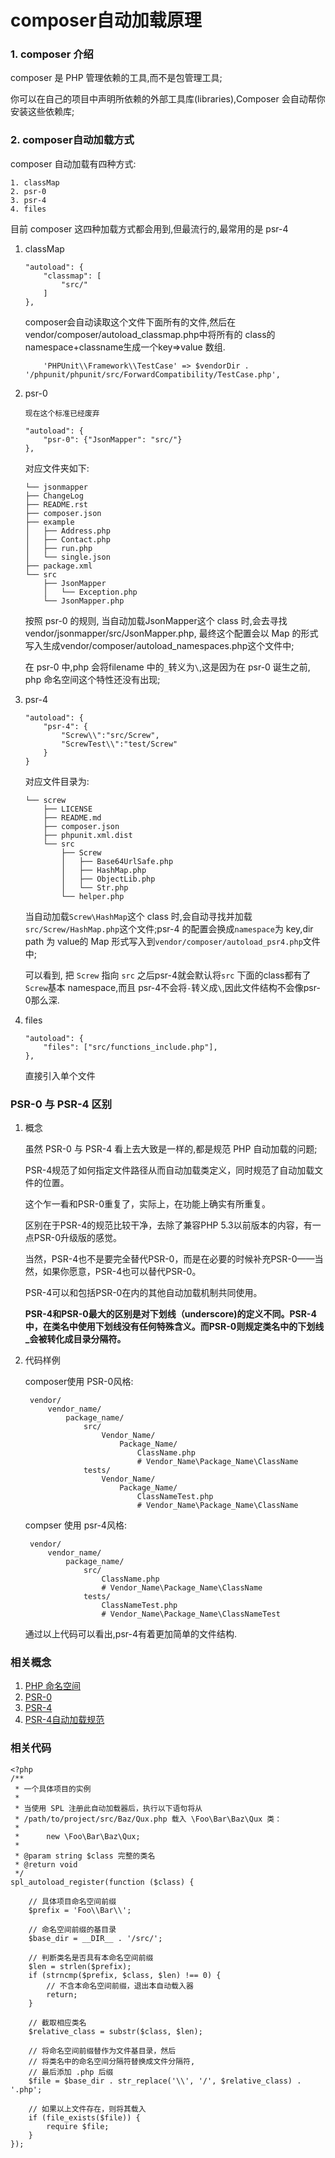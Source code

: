 # composer自动加载原理

### 1. composer 介绍

composer 是 PHP 管理依赖的工具,而不是包管理工具;

你可以在自己的项目中声明所依赖的外部工具库(libraries),Composer 会自动帮你安装这些依赖库;
	
### 2. composer自动加载方式

composer 自动加载有四种方式:
	
	1. classMap
	2. psr-0
	3. psr-4
	4. files

目前 composer 这四种加载方式都会用到,但最流行的,最常用的是 psr-4

1. classMap

	```
    "autoload": {
        "classmap": [
            "src/"
        ]
    },
	```
	composer会自动读取这个文件下面所有的文件,然后在 vendor/composer/autoload_classmap.php中将所有的 class的namespace+classname生成一个key=>value 数组.
	
	```
	    'PHPUnit\\Framework\\TestCase' => $vendorDir . '/phpunit/phpunit/src/ForwardCompatibility/TestCase.php',
	```

2. psr-0

	```
	现在这个标准已经废弃
	
	"autoload": {
        "psr-0": {"JsonMapper": "src/"}
    },
	```
	对应文件夹如下:
	
	```
	└── jsonmapper
    ├── ChangeLog
    ├── README.rst
    ├── composer.json
    ├── example
    │   ├── Address.php
    │   ├── Contact.php
    │   ├── run.php
    │   └── single.json
    ├── package.xml
    └── src
        ├── JsonMapper
        │   └── Exception.php
        └── JsonMapper.php
	
	```
	
	按照 psr-0 的规则, 当自动加载JsonMapper这个 class 时,会去寻找vendor/jsonmapper/src/JsonMapper.php, 最终这个配置会以 Map 的形式写入生成vendor/composer/autoload_namespaces.php这个文件中;
	
	在 psr-0 中,php 会将filename 中的`_`转义为`\`,这是因为在 psr-0 诞生之前, php 命名空间这个特性还没有出现;
	
3. psr-4

	```
	"autoload": {
		"psr-4": {
			"Screw\\":"src/Screw",
			"ScrewTest\\":"test/Screw"
		}
	}
	```
	对应文件目录为:
	
	```	
	└── screw
	    ├── LICENSE
	    ├── README.md
	    ├── composer.json
	    ├── phpunit.xml.dist
	    └── src
	        ├── Screw
	        │   ├── Base64UrlSafe.php
	        │   ├── HashMap.php
	        │   ├── ObjectLib.php
	        │   └── Str.php
	        └── helper.php
	```
	
	当自动加载`Screw\HashMap`这个 class 时,会自动寻找并加载`src/Screw/HashMap.php`这个文件;psr-4 的配置会换成`namespace`为 key,dir path 为 value的 Map 形式写入到`vendor/composer/autoload_psr4.php`文件中;
	
	可以看到, 把 `Screw` 指向 `src` 之后psr-4就会默认将`src` 下面的class都有了`Screw`基本 namespace,而且 psr-4不会将`-`转义成`\`,因此文件结构不会像psr-0那么深.

4. files

	```
	"autoload": {
        "files": ["src/functions_include.php"],
    },
	```
	直接引入单个文件
	
### PSR-0 与 PSR-4 区别

1. 概念

	虽然 PSR-0 与 PSR-4 看上去大致是一样的,都是规范 PHP 自动加载的问题;

	PSR-4规范了如何指定文件路径从而自动加载类定义，同时规范了自动加载文件的位置。

	这个乍一看和PSR-0重复了，实际上，在功能上确实有所重复。

	区别在于PSR-4的规范比较干净，去除了兼容PHP 5.3以前版本的内容，有一点PSR-0升级版的感觉。

	当然，PSR-4也不是要完全替代PSR-0，而是在必要的时候补充PSR-0——当然，如果你愿意，PSR-4也可以替代PSR-0。

	PSR-4可以和包括PSR-0在内的其他自动加载机制共同使用。

	**PSR-4和PSR-0最大的区别是对下划线（underscore)的定义不同。PSR-4中，在类名中使用下划线没有任何特殊含义。而PSR-0则规定类名中的下划线_会被转化成目录分隔符。**

2. 代码样例

	composer使用 PSR-0风格:
	
		vendor/
			vendor_name/
				package_name/
					src/
						Vendor_Name/
							Package_Name/
								ClassName.php       
								# Vendor_Name\Package_Name\ClassName
					tests/
						Vendor_Name/
							Package_Name/
								ClassNameTest.php   
								# Vendor_Name\Package_Name\ClassName
	
	compser 使用 psr-4风格:
	
		vendor/
	   		vendor_name/
	        	package_name/
	            	src/
	                	ClassName.php       
	                	# Vendor_Name\Package_Name\ClassName
	            	tests/
	                	ClassNameTest.php   
	                	# Vendor_Name\Package_Name\ClassNameTest
	                	
	通过以上代码可以看出,psr-4有着更加简单的文件结构.
	
### 相关概念
1. [PHP 命名空间](http://php.net/manual/zh/language.namespaces.rationale.php)
2. [PSR-0](http://www.php-fig.org/psr/psr-0/)
3. [PSR-4](http://www.php-fig.org/psr/psr-4/)
4. [PSR-4自动加载规范](https://jifei.gitbooks.io/php-fig-standards/content/PSR-4-autoloader.html)
	
###  相关代码

```
<?php
/**
 * 一个具体项目的实例
 * 
 * 当使用 SPL 注册此自动加载器后，执行以下语句将从 
 * /path/to/project/src/Baz/Qux.php 载入 \Foo\Bar\Baz\Qux 类：
 * 
 *      new \Foo\Bar\Baz\Qux;
 *      
 * @param string $class 完整的类名
 * @return void
 */
spl_autoload_register(function ($class) {

    // 具体项目命名空间前缀
    $prefix = 'Foo\\Bar\\';

    // 命名空间前缀的基目录
    $base_dir = __DIR__ . '/src/';

    // 判断类名是否具有本命名空间前缀
    $len = strlen($prefix);
    if (strncmp($prefix, $class, $len) !== 0) {
        // 不含本命名空间前缀，退出本自动载入器
        return;
    }

    // 截取相应类名
    $relative_class = substr($class, $len);

    // 将命名空间前缀替作为文件基目录，然后
    // 将类名中的命名空间分隔符替换成文件分隔符,
    // 最后添加 .php 后缀
    $file = $base_dir . str_replace('\\', '/', $relative_class) . '.php';

    // 如果以上文件存在，则将其载入
    if (file_exists($file)) {
        require $file;
    }
});

```